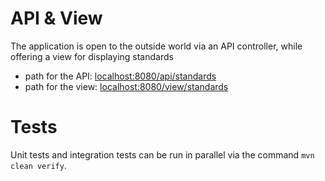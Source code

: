 # API & View

The application is open to the outside world via an API controller, while offering a view for displaying standards

* path for the API: [localhost:8080/api/standards](http://localhost:8080/api/standards)
* path for the view: [localhost:8080/view/standards](http://localhost:8080/view/standards)



# Tests

Unit tests and integration tests can be run in parallel via the command `mvn clean verify`.
